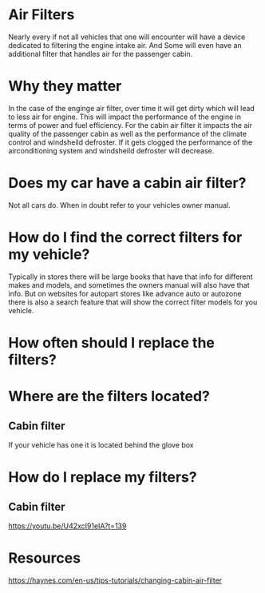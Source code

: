 # Air Filters
Nearly every if not all vehicles that one will encounter will have a device dedicated to filtering the engine intake air. And Some will even have an additional filter that handles air for the passenger cabin.

# Why they matter
In the case of the enginge air filter, over time it will get dirty which will lead to less air for engine. This will impact the performance of the engine in terms of power and fuel efficiency. For the cabin air filter it impacts the air quality of the passenger cabin as well as the performance of the climate control and windsheild defroster. If it gets clogged the performance of the airconditioning system and windsheild defroster will decrease.

# Does my car have a cabin air filter?
Not all cars do. When in doubt refer to your vehicles owner manual.

# How do I find the correct filters for my vehicle?
Typically in stores there will be large books that have that info for different makes and models, and sometimes the owners manual will also have that info. But on websites for autopart stores like advance auto or autozone there is also a search feature that will show the correct filter models for you vehicle.

# How often should I replace the filters?

# Where are the filters located?

## Cabin filter
If your vehicle has one it is located behind the glove box

# How do I replace my filters?


## Cabin filter
https://youtu.be/U42xcI91eIA?t=139


# Resources
https://haynes.com/en-us/tips-tutorials/changing-cabin-air-filter

